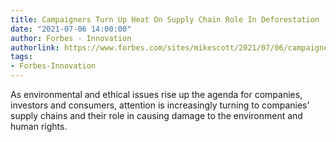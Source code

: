 ```yaml
---
title: Campaigners Turn Up Heat On Supply Chain Role In Deforestation
date: "2021-07-06 14:00:00"
author: Forbes - Innovation
authorlink: https://www.forbes.com/sites/mikescott/2021/07/06/campaigners-turn-up-heat-on-supply-chain-role-in-deforestation/
tags:
- Forbes-Innovation
---
```

As environmental and ethical issues rise up the agenda for companies, investors and consumers, attention is increasingly turning to companies’ supply chains and their role in causing damage to the environment and human rights.